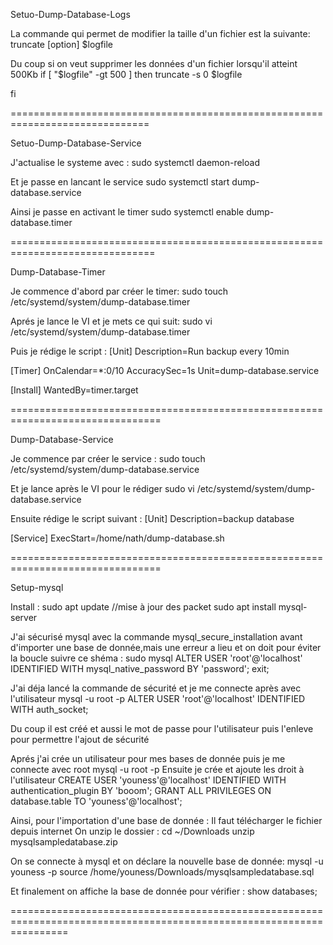 Setuo-Dump-Database-Logs

La commande qui permet de modifier la taille d'un fichier est la suivante:
truncate [option] <taille> $logfile

Du coup si on veut supprimer les données d'un fichier lorsqu'il atteint 500Kb 
if [ "$logfile" -gt 500 ] 
then 
    truncate -s 0 $logfile
    
fi

==============================================================================

Setuo-Dump-Database-Service


J'actualise le systeme avec :
sudo systemctl daemon-reload

Et je passe en lancant le service
sudo systemctl start dump-database.service

Ainsi je passe en activant le timer
sudo systemctl enable dump-database.timer

===============================================================================

Dump-Database-Timer

Je commence d'abord par créer le timer:
sudo touch /etc/systemd/system/dump-database.timer

Aprés je lance le VI et je mets ce qui suit:
sudo vi /etc/systemd/system/dump-database.timer

Puis je rédige le script :
[Unit]
Description=Run backup every 10min

[Timer]
OnCalendar=*:0/10
AccuracySec=1s
Unit=dump-database.service

[Install]
WantedBy=timer.target

================================================================================

Dump-Database-Service

Je commence par créer le service :
sudo touch /etc/systemd/system/dump-database.service

Et je lance après le VI pour le rédiger
sudo vi /etc/systemd/system/dump-database.service

Ensuite rédige le script suivant :
[Unit]
Description=backup database

[Service]
ExecStart=/home/nath/dump-database.sh

================================================================================

Setup-mysql

Install :
sudo apt update  //mise à jour des packet
sudo apt install mysql-server

J'ai sécurisé mysql avec la commande mysql_secure_installation avant d'importer une base de donnée,mais une erreur a lieu et on doit pour éviter la boucle suivre ce shéma :
sudo mysql
ALTER USER 'root'@'localhost' IDENTIFIED WITH mysql_native_password BY 'password';
exit;

J'ai déja lancé la commande de sécurité et je me connecte après avec l'utilisateur
mysql -u root -p
ALTER USER 'root'@'localhost' IDENTIFIED WITH auth_socket;

Du coup il est créé et aussi le mot de passe pour l'utilisateur puis l'enleve pour permettre l'ajout de sécurité

Aprés j'ai crée un utilisateur pour mes bases de donnée puis je me connecte avec root
mysql -u root -p
Ensuite je crée et ajoute les droit à l'utilisateur
CREATE USER 'youness'@'localhost' IDENTIFIED WITH authentication_plugin BY 'booom';
GRANT ALL PRIVILEGES ON database.table TO 'youness'@'localhost';

Ainsi, pour l'importation d'une base de donnée :
Il faut télécharger le fichier depuis internet
On unzip le dossier :
cd ~/Downloads
unzip mysqlsampledatabase.zip

On se connecte à mysql et on déclare la nouvelle base de donnée:
mysql -u youness -p
source /home/youness/Downloads/mysqlsampledatabase.sql

Et finalement on affiche la base de donnée pour vérifier :
show databases;

======================================================================================================================


